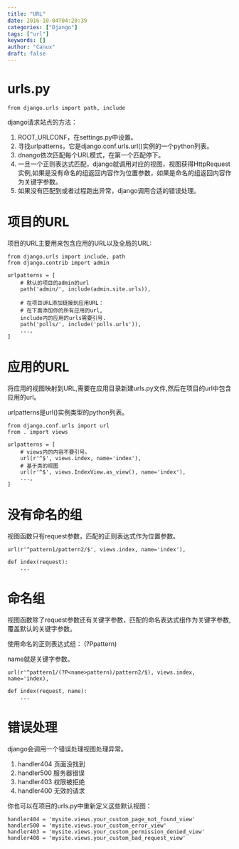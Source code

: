 ```yaml
---
title: "URL"
date: 2016-10-04T04:20:39
categories: ["Django"]
tags: ["url"]
keywords: []
author: "Canux"
draft: false
---
```


# urls.py

    from django.urls import path, include

django请求站点的方法：
1. ROOT_URLCONF，在settings.py中设置。
2. 寻找urlpatterns，它是django.conf.urls.url()实例的一个python列表。
3. dnango依次匹配每个URL模式，在第一个匹配停下。
4. 一旦一个正则表达式匹配，django就调用对应的视图，视图获得HttpRequest实例,如果是没有命名的组返回内容作为位置参数，如果是命名的组返回内容作为关键字参数。
5. 如果没有匹配到或者过程跑出异常，django调用合适的错误处理。

# 项目的URL

项目的URL主要用来包含应用的URL以及全局的URL:

    from django.urls import include, path
    from django.contrib import admin

    urlpatterns = [
        # 默认的项目的admin的url
        path('admin/', include(admin.site.urls)),

        # 在项目URL添加链接到应用URL：
        # 在下面添加你的所有应用的url,
        include内的应用的urls需要引号.
        path('polls/', include('polls.urls')),
        ...,
    ]

# 应用的URL

将应用的视图映射到URL,需要在应用目录新建urls.py文件,然后在项目的url中包含应用的url。

urlpatterns是url()实例类型的python列表。

    from django.conf.urls import url
    from . import views

    urlpatterns = [
        # views内的内容不要引号。
        url(r'^$', views.index, name='index'),
        # 基于类的视图
        url(r'^$', views.IndexView.as_view(), name='index'),
        ...,
    ]

# 没有命名的组

视图函数只有request参数，匹配的正则表达式作为位置参数。

    url(r'^pattern1/pattern2/$', views.index, name='index'),

    def index(request):
        ...

# 命名组

视图函数除了request参数还有关键字参数，匹配的命名表达式组作为关键字参数,覆盖默认的关键字参数。

使用命名的正则表达式组： (?P<name>pattern)

name就是关键字参数。

    url(r'^pattern1/(?P<name>pattern)/pattern2/$), views.index, name='index),

    def index(request, name):
        ...

# 错误处理

django会调用一个错误处理视图处理异常。
1. handler404 页面没找到
2. handler500 服务器错误
3. handler403 权限被拒绝
4. handler400 无效的请求

你也可以在项目的urls.py中重新定义这些默认视图：

    handler404 = 'mysite.views.your_custom_page_not_found_view'
    handler500 = 'mysite.views.your_custom_error_view'
    handler403 = 'mysite.views.your_custom_permission_denied_view'
    handler400 = 'mysite.views.your_custom_bad_request_view'

